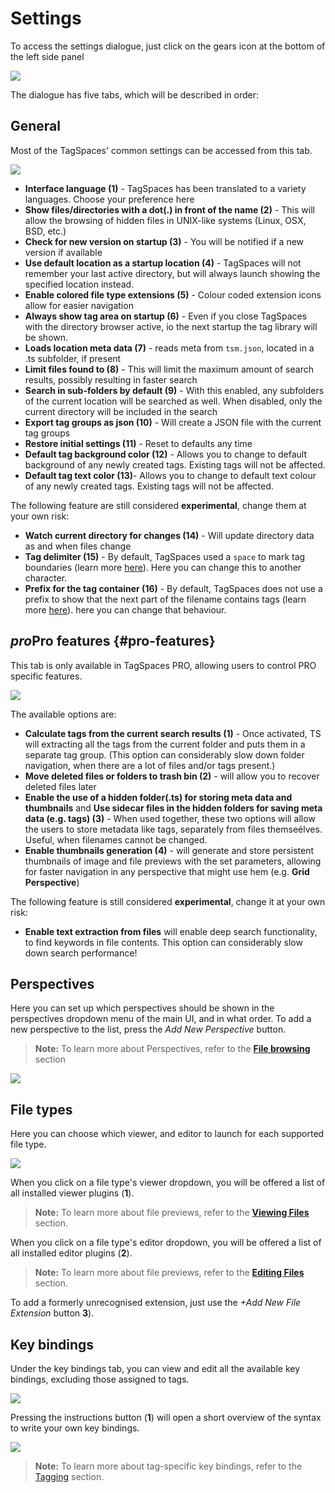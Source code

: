 # Settings

To access the settings dialogue, just click on the gears icon at the bottom of the left side panel

![](media/main-settings-image.png)

The dialogue has five tabs, which will be described in order:

## General

Most of the TagSpaces' common settings can be accessed from this tab.

![](media/general-full.png)

* **Interface language (1)** - TagSpaces has been translated to a variety languages. Choose your preference here
* **Show files/directories with a dot(.) in front of the name (2)** - This will allow the browsing of hidden files in UNIX-like systems (Linux, OSX, BSD, etc.)
* **Check for new version on startup (3)** - You will be notified if a new version if available
* **Use default location as a startup location (4)** - TagSpaces will not remember your last active directory, but will always launch showing the specified location instead.
* **Enable colored file type extensions (5)** - Colour coded extension icons allow for easier navigation
* **Always show tag area on startup (6)** - Even if you close TagSpaces with the directory browser active, io the next startup the tag library will be shown.
* **Loads location meta data (7)** - reads meta from `tsm.json`, located in a .ts subfolder, if present
* **Limit files found to (8)** - This will limit the maximum amount of search results, possibly resulting in faster search
* **Search in sub-folders by default (9)** - With this enabled, any subfolders of the current location will be searched as well. When disabled, only the current directory will be included in the search
* **Export tag groups as json (10)** - Will create a JSON file with the current tag groups
* **Restore initial settings (11)** - Reset to defaults any time
* **Default tag background color (12)** - Allows you to change to default background of any newly created tags. Existing tags will not be affected.
* **Default tag text color (13)**- Allows you to change to default text colour of any newly created tags. Existing tags will not be affected.

The following feature are still considered **experimental**, change them at your own risk:

* **Watch current directory for changes (14)** - Will update directory data as and when files change
* **Tag delimiter (15)** - By default, TagSpaces used a `space` to mark tag boundaries (learn more [here](tagging.md)).  Here you can change this to another character.
* **Prefix for the tag container (16)** - By default, TagSpaces does not use a prefix to show that the next part of the filename contains tags (learn more [here](tagging.md)). here you can change that behaviour.

## <i class="profeature">pro</i>Pro features {#pro-features}

This tab is only available in TagSpaces PRO, allowing users to control PRO specific features.

![](media/pro-full.png)

The available options are:

* **Calculate tags from the current search results (1)** - Once activated, TS will extracting all the tags from the current folder and puts them in a separate tag group. (This option can considerably slow down folder navigation, when there are a lot of files and/or tags present.)
* **Move deleted files or folders to trash bin (2)** - will allow you to recover deleted files later
* **Enable the use of a hidden folder(.ts) for storing meta data and thumbnails** and  **Use sidecar files in the hidden folders for saving meta data (e.g. tags) (3)** - When used together, these two options will allow the users to store metadata like tags, separately from files themseélves. Useful, when filenames cannot be changed.
* **Enable thumbnails generation (4)** - will generate and store persistent thumbnails of image and file previews with the set parameters, allowing for faster navigation in any perspective that might use hem (e.g. **Grid Perspective**)


The following feature is still considered **experimental**, change it at your own risk:

* **Enable text extraction from files** will enable deep search functionality, to find keywords in file contents. This option can considerably slow down search performance!

## Perspectives

Here you can set up which perspectives should be shown in the perspectives dropdown menu of the main UI, and in what order. To add a new perspective to the list, press the *Add New Perspective* button.

>**Note:** To learn more about Perspectives, refer to the [**File browsing**](browsing-files.md) section

![](media/perspectives.png)

## File types

Here you can choose which viewer, and editor to launch for each supported file type.

![](media/file-types-full.png)

When you click on a file type's viewer dropdown, you will be offered a list of all installed viewer plugins (**1**).

>**Note:** To learn more about file previews, refer to the [**Viewing Files**](viewing-files.md) section.

When you click on a file type's editor dropdown, you will be offered a list of all installed editor plugins (**2**).

>**Note:** To learn more about file previews, refer to the [**Editing Files**](editing-files.md) section.

To add a formerly unrecognised extension, just use the *+Add New File Extension* button **3**).


## Key bindings

Under the key bindings tab, you can view and edit all the available key bindings, excluding those assigned to tags.

![](media/key-bindings-1.png)

Pressing the instructions button (**1**) will open a short overview of the syntax to write your own key bindings.

![](media/key-bindings-2.png)

>**Note:** To learn more about tag-specific key bindings, refer to the [Tagging](/tagging.md#tagging-using-keyboard-shortcuts) section.
